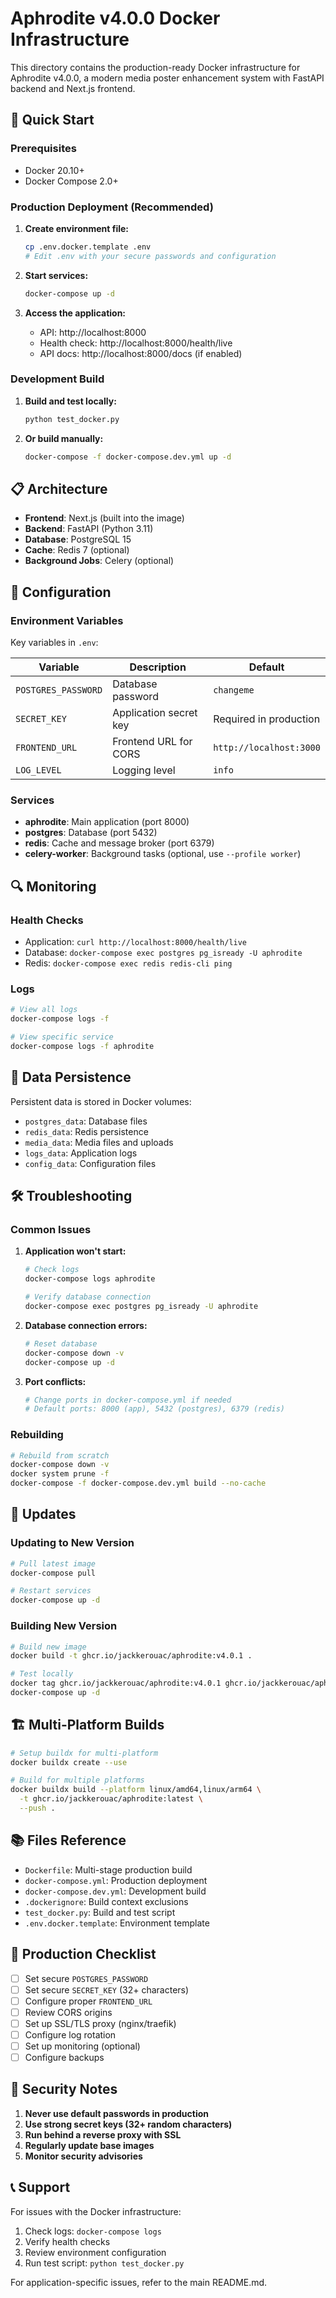 # Aphrodite v4.0.0 Docker Infrastructure

This directory contains the production-ready Docker infrastructure for Aphrodite v4.0.0, a modern media poster enhancement system with FastAPI backend and Next.js frontend.

## 🚀 Quick Start

### Prerequisites
- Docker 20.10+
- Docker Compose 2.0+

### Production Deployment (Recommended)

1. **Create environment file:**
   ```bash
   cp .env.docker.template .env
   # Edit .env with your secure passwords and configuration
   ```

2. **Start services:**
   ```bash
   docker-compose up -d
   ```

3. **Access the application:**
   - API: http://localhost:8000
   - Health check: http://localhost:8000/health/live
   - API docs: http://localhost:8000/docs (if enabled)

### Development Build

1. **Build and test locally:**
   ```bash
   python test_docker.py
   ```

2. **Or build manually:**
   ```bash
   docker-compose -f docker-compose.dev.yml up -d
   ```

## 📋 Architecture

- **Frontend**: Next.js (built into the image)
- **Backend**: FastAPI (Python 3.11)
- **Database**: PostgreSQL 15
- **Cache**: Redis 7 (optional)
- **Background Jobs**: Celery (optional)

## 🔧 Configuration

### Environment Variables

Key variables in `.env`:

| Variable | Description | Default |
|----------|-------------|---------|
| `POSTGRES_PASSWORD` | Database password | `changeme` |
| `SECRET_KEY` | Application secret key | Required in production |
| `FRONTEND_URL` | Frontend URL for CORS | `http://localhost:3000` |
| `LOG_LEVEL` | Logging level | `info` |

### Services

- **aphrodite**: Main application (port 8000)
- **postgres**: Database (port 5432)
- **redis**: Cache and message broker (port 6379)
- **celery-worker**: Background tasks (optional, use `--profile worker`)

## 🔍 Monitoring

### Health Checks
- Application: `curl http://localhost:8000/health/live`
- Database: `docker-compose exec postgres pg_isready -U aphrodite`
- Redis: `docker-compose exec redis redis-cli ping`

### Logs
```bash
# View all logs
docker-compose logs -f

# View specific service
docker-compose logs -f aphrodite
```

## 💾 Data Persistence

Persistent data is stored in Docker volumes:
- `postgres_data`: Database files
- `redis_data`: Redis persistence
- `media_data`: Media files and uploads
- `logs_data`: Application logs
- `config_data`: Configuration files

## 🛠️ Troubleshooting

### Common Issues

1. **Application won't start:**
   ```bash
   # Check logs
   docker-compose logs aphrodite
   
   # Verify database connection
   docker-compose exec postgres pg_isready -U aphrodite
   ```

2. **Database connection errors:**
   ```bash
   # Reset database
   docker-compose down -v
   docker-compose up -d
   ```

3. **Port conflicts:**
   ```bash
   # Change ports in docker-compose.yml if needed
   # Default ports: 8000 (app), 5432 (postgres), 6379 (redis)
   ```

### Rebuilding

```bash
# Rebuild from scratch
docker-compose down -v
docker system prune -f
docker-compose -f docker-compose.dev.yml build --no-cache
```

## 🔄 Updates

### Updating to New Version

```bash
# Pull latest image
docker-compose pull

# Restart services
docker-compose up -d
```

### Building New Version

```bash
# Build new image
docker build -t ghcr.io/jackkerouac/aphrodite:v4.0.1 .

# Test locally
docker tag ghcr.io/jackkerouac/aphrodite:v4.0.1 ghcr.io/jackkerouac/aphrodite:latest
docker-compose up -d
```

## 🏗️ Multi-Platform Builds

```bash
# Setup buildx for multi-platform
docker buildx create --use

# Build for multiple platforms
docker buildx build --platform linux/amd64,linux/arm64 \
  -t ghcr.io/jackkerouac/aphrodite:latest \
  --push .
```

## 📚 Files Reference

- `Dockerfile`: Multi-stage production build
- `docker-compose.yml`: Production deployment
- `docker-compose.dev.yml`: Development build
- `.dockerignore`: Build context exclusions
- `test_docker.py`: Build and test script
- `.env.docker.template`: Environment template

## 🎯 Production Checklist

- [ ] Set secure `POSTGRES_PASSWORD`
- [ ] Set secure `SECRET_KEY` (32+ characters)
- [ ] Configure proper `FRONTEND_URL`
- [ ] Review CORS origins
- [ ] Set up SSL/TLS proxy (nginx/traefik)
- [ ] Configure log rotation
- [ ] Set up monitoring (optional)
- [ ] Configure backups

## 🔐 Security Notes

1. **Never use default passwords in production**
2. **Use strong secret keys (32+ random characters)**
3. **Run behind a reverse proxy with SSL**
4. **Regularly update base images**
5. **Monitor security advisories**

## 📞 Support

For issues with the Docker infrastructure:
1. Check logs: `docker-compose logs`
2. Verify health checks
3. Review environment configuration
4. Run test script: `python test_docker.py`

For application-specific issues, refer to the main README.md.
